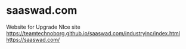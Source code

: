 # saaswad.com
Website for Upgrade NIce site
https://teamtechnoborg.github.io/saaswad.com/industryinc/index.html
https://saaswad.com/
